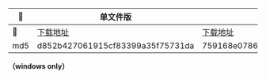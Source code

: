 📂|单文件版|未打包版
---|---|---
🔗|[下载地址](https://github.com/pluto0x0/ncmd/releases/download/0.8/NCMdownload_v0_8.zip)| [下载地址](https://github.com/pluto0x0/ncmd/releases/download/0.8/NCMdownload_v0_8_unpacked.zip)
md5|d852b427061915cf83399a35f75731da|759168e078613fbbbe3d790b28b11197|
**（windows only）**
